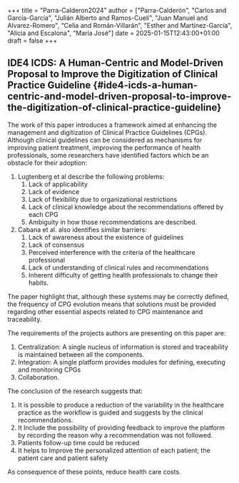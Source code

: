 +++
title = "Parra-Calderon2024"
author = ["Parra-Calderón", "Carlos and García-García", "Julián Alberto and Ramos-Cueli", "Juan Manuel and Alvarez-Romero", "Celia and Román-Villarán", "Esther and Martínez-García", "Alicia and Escalona", "María José"]
date = 2025-01-15T12:43:00+01:00
draft = false
+++

## IDE4 ICDS: A Human-Centric and Model-Driven Proposal to Improve the Digitization of Clinical Practice Guideline {#ide4-icds-a-human-centric-and-model-driven-proposal-to-improve-the-digitization-of-clinical-practice-guideline}

The work of this paper introduces a framework aimed at enhancing the management
and digitization of Clinical Practice Guidelines (CPGs). Although clinical
guidelines can be considered as mechanisms for improving patient treatment,
improving the performance of health professionals, some researchers have
identified factors which be an obstacle for their adoption:

1.  Lugtenberg et al describe the following problems:
    1.  Lack of applicability
    2.  Lack of evidence
    3.  Lack of flexibility due to organizational restrictions
    4.  Lack of clinical knowledge about the recommendations offered by each CPG
    5.  Ambiguity in how  those recommendations are described.
2.  Cabana et al. also identifies similar barriers:
    1.  Lack of awareness about the existence of guidelines
    2.  Lack of consensus
    3.  Perceived interference with the criteria of the healthcare professional
    4.  Lack of understanding of clinical rules and recommendations
    5.  Inherent difficulty of getting health professionals to change their habits.

The paper highlight that, although these systems may be correctly defined, the
frequency of CPG evolution means that solutions must be provided regarding other
essential aspects related to CPG maintenance and traceability.

The requirements of the projects authors are presenting on this paper are:

1.  Centralization: A single nucleus of information is stored and traceability is
    maintained between all the components.
2.  Integration: A single platform provides modules for defining, executing and
    monitoring CPGs
3.  Collaboration.

The conclusion of the research suggests that:

1.  It is possible to produce a reduction of the variability in the healthcare
    practice as the workflow is guided and suggests by the clinical
    recommendations.
2.  It Include the possibility of providing feedback to improve the platform by
    recording the reason why a recommendation was not followed.
3.  Patients follow-up time could be reduced
4.  It helps to Improve the personalized attention of each patient; the patient
    care and patient safety

As consequence of these points, reduce health care costs.
